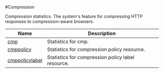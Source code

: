 #Compression

Compression statistics. The system's feature for compressing HTTP responses to compression-aware browsers.


<table><thead><tr><th>Name</th><th>Description</th></tr></thead><tbody><tr><td><a href=".././cmp/cmp/">cmp</a></td><td>Statistics for cmp.</td></tr><tr><td><a href=".././cmppolicy/cmppolicy/">cmppolicy</a></td><td>Statistics for compression policy resource.</td></tr><tr><td><a href=".././cmppolicylabel/cmppolicylabel/">cmppolicylabel</a></td><td>Statistics for compression policy label resource.</td></tr></tbody></table>
